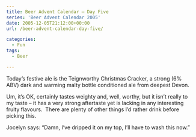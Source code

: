 ```yaml
---
title: Beer Advent Calendar – Day Five
series: 'Beer Advent Calendar 2005'
date: 2005-12-05T21:12:00+00:00
url: /beer-advent-calendar-day-five/

categories:
  - Fun
tags:
  - Beer

---
```

Today’s festive ale is the Teignworthy Christmas Cracker, a strong (6% ABV) dark and warming malty bottle conditioned ale from deepest Devon.

Um, it’s OK, certainly tastes weighty and, well, worthy, but it isn’t really to my taste &#8211; it has a very strong aftertaste yet is lacking in any interesting fruity flavours.&nbsp;&nbsp;There are plenty of other things I’d rather drink before picking this.

Jocelyn says: &#8220;Damn, I’ve dripped it on my top, I’ll have to wash this now.&#8221;